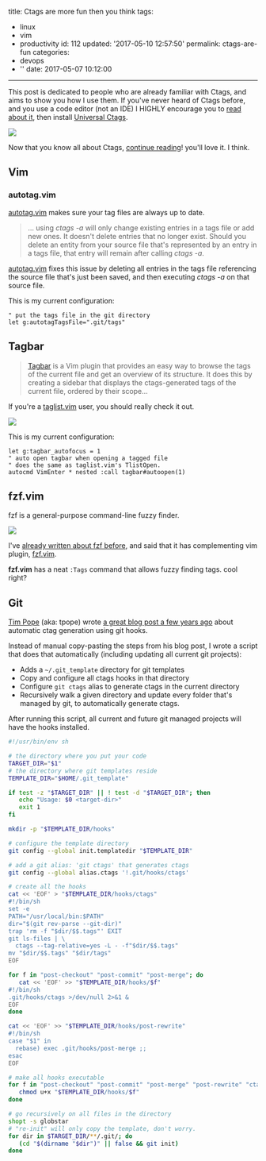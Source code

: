 title: Ctags are more fun then you think
tags:
  - linux
  - vim
  - productivity
id: 112
updated: '2017-05-10 12:57:50'
permalink: ctags-are-fun
categories:
  - devops
  - ''
date: 2017-05-07 10:12:00
---

This post is dedicated to people who are already familiar with Ctags, and aims to show you how I use them. If you've never heard of Ctags before, and you use a code editor (not an IDE) I HIGHLY encourage you to [read about it](https://en.wikipedia.org/wiki/Ctags), then install [Universal Ctags](https://ctags.io/).

![](/images/2017/05/manuals.png)

Now that you know all about Ctags, [continue reading](/2017/05/08/ctags-are-fun/#vim)! you'll love it. I think.

<!-- more -->

## Vim

### autotag.vim

[autotag.vim](https://github.com/craigemery/vim-autotag) makes sure your tag files are always up to date.

> ... using *ctags -a* will only change existing entries in a tags file or add new ones. It doesn't delete entries that no longer exist. Should you delete an entity from your source file that's represented by an entry in a tags file, that entry will remain after calling *ctags -a*.

[autotag.vim](https://github.com/craigemery/vim-autotag) fixes this issue by deleting all entries in the tags file referencing the source file that's just been saved, and then executing *ctags -a* on that source file.

This is my current configuration:
```vim
" put the tags file in the git directory
let g:autotagTagsFile=".git/tags"
```

## Tagbar

> [Tagbar](https://github.com/majutsushi/tagbar) is a Vim plugin that provides an easy way to browse the tags of the current file and get an overview of its structure. It does this by creating a sidebar that displays the ctags-generated tags of the current file, ordered by their scope...

If you're a [taglist.vim](http://www.vim.org/scripts/script.php?script_id=273) user, you should really check it out.

![](https://camo.githubusercontent.com/fc85311154723793776aed28488befdfaab36c42/68747470733a2f2f692e696d6775722e636f6d2f5366394c7332722e706e67)


This is my current configuration:
```vim
let g:tagbar_autofocus = 1
" auto open tagbar when opening a tagged file
" does the same as taglist.vim's TlistOpen.
autocmd VimEnter * nested :call tagbar#autoopen(1)
```

## fzf.vim

fzf is a general-purpose command-line fuzzy finder.

![](https://camo.githubusercontent.com/0b07def9e05309281212369b118fcf9b9fc7948e/68747470733a2f2f7261772e6769746875622e636f6d2f6a756e6567756e6e2f692f6d61737465722f667a662e676966)

I've [already written about fzf before](/2017/03/26/fzf-fuzzy-finder-on-stereoids/), and said that it has complementing vim plugin, [fzf.vim](https://github.com/junegunn/fzf.vim).

**fzf.vim** has a neat `:Tags` command that allows fuzzy finding tags. cool right?

## Git

[Tim Pope](http://tpo.pe/) (aka: tpope) wrote [a great blog post a few years ago](http://tbaggery.com/2011/08/08/effortless-ctags-with-git.html) about automatic ctag generation using git hooks.

Instead of manual copy-pasting the steps from his blog post, I wrote a script that does that automatically (including updating all current git projects):

* Adds a `~/.git_template` directory for git templates
* Copy and configure all ctags hooks in that directory
* Configure `git ctags` alias to generate ctags in the current directory
* Recursively walk a given directory and update every folder that's managed by git, to automatically generate ctags.

After running this script, all current and future git managed projects will have the hooks installed.

```bash
#!/usr/bin/env sh

# the directory where you put your code 
TARGET_DIR="$1"
# the directory where git templates reside
TEMPLATE_DIR="$HOME/.git_template"

if test -z "$TARGET_DIR" || ! test -d "$TARGET_DIR"; then
   echo "Usage: $0 <target-dir>"
   exit 1
fi

mkdir -p "$TEMPLATE_DIR/hooks"

# configure the template directory
git config --global init.templatedir "$TEMPLATE_DIR"

# add a git alias: 'git ctags' that generates ctags
git config --global alias.ctags '!.git/hooks/ctags'

# create all the hooks
cat << 'EOF' > "$TEMPLATE_DIR/hooks/ctags"
#!/bin/sh
set -e
PATH="/usr/local/bin:$PATH"
dir="$(git rev-parse --git-dir)"
trap 'rm -f "$dir/$$.tags"' EXIT
git ls-files | \
  ctags --tag-relative=yes -L - -f"$dir/$$.tags"
mv "$dir/$$.tags" "$dir/tags"
EOF

for f in "post-checkout" "post-commit" "post-merge"; do
   cat << 'EOF' >> "$TEMPLATE_DIR/hooks/$f"
#!/bin/sh
.git/hooks/ctags >/dev/null 2>&1 &
EOF
done

cat << 'EOF' >> "$TEMPLATE_DIR/hooks/post-rewrite"
#!/bin/sh
case "$1" in
  rebase) exec .git/hooks/post-merge ;;
esac
EOF

# make all hooks executable
for f in "post-checkout" "post-commit" "post-merge" "post-rewrite" "ctags"; do
   chmod u+x "$TEMPLATE_DIR/hooks/$f"
done

# go recursively on all files in the directory
shopt -s globstar
# "re-init" will only copy the template, don't worry.
for dir in $TARGET_DIR/**/.git/; do
   (cd "$(dirname "$dir")" || false && git init)
done
```